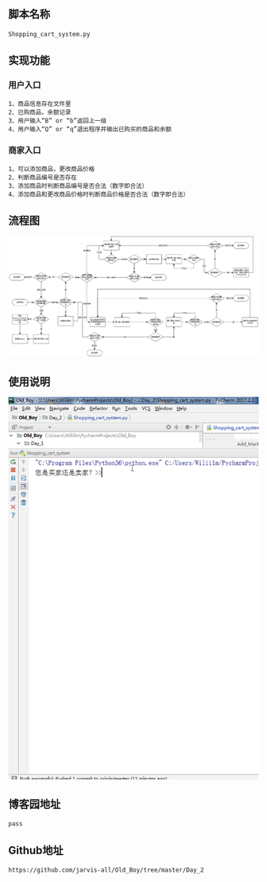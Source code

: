 ## 脚本名称
    Shopping_cart_system.py
## 实现功能
### 用户入口
    1、商品信息存在文件里
    2、已购商品，余额记录
    3、用户输入“B” or “b”返回上一级
    4、用户输入“Q” or “q”退出程序并输出已购买的商品和余额
### 商家入口
    1、可以添加商品，更改商品价格
    2、判断商品编号是否存在
    3、添加商品时判断商品编号是否合法（数字即合法）
    4、添加商品和更改商品价格时判断商品价格是否合法（数字即合法）   
## 流程图
![image](../Day_2/image/流程图.gif)
## 使用说明
![image](../Day_2/image/使用说明.gif)
## 博客园地址
    pass
## Github地址
    https://github.com/jarvis-all/Old_Boy/tree/master/Day_2